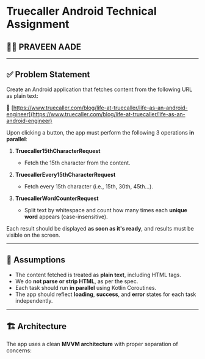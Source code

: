 # Truecaller Android Technical Assignment

## 👨‍💻 PRAVEEN AADE 

---

## ✅ Problem Statement

Create an Android application that fetches content from the following URL as plain text:

🔗 [https://www.truecaller.com/blog/life-at-truecaller/life-as-an-android-engineer](https://www.truecaller.com/blog/life-at-truecaller/life-as-an-android-engineer)

Upon clicking a button, the app must perform the following 3 operations **in parallel**:

1. **Truecaller15thCharacterRequest**
   - Fetch the 15th character from the content.

2. **TruecallerEvery15thCharacterRequest**
   - Fetch every 15th character (i.e., 15th, 30th, 45th...).

3. **TruecallerWordCounterRequest**
   - Split text by whitespace and count how many times each **unique word** appears (case-insensitive).

Each result should be displayed **as soon as it's ready**, and results must be visible on the screen.

---

## 🧠 Assumptions

- The content fetched is treated as **plain text**, including HTML tags.  
- We do **not parse or strip HTML**, as per the spec.
- Each task should run **in parallel** using Kotlin Coroutines.
- The app should reflect **loading**, **success**, and **error** states for each task independently.

---

## 🏗️ Architecture

The app uses a clean **MVVM architecture** with proper separation of concerns:

